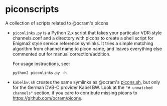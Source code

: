 piconscripts
============

A collection of scripts related to @ocram's picons

* `piconlinks.py` is a Python 2.x script that takes 
  your particular VDR-style channels.conf and a
  directory with picons to create a shell script for
  Enigma2 style service reference symlinks.
  It tries a simple matching algorithm from channel
  name to picon name, and leaves everything else
  commented out for manual correction/addition.

  For usage instructions, see:

  ```python2 piconlinks.py -h```

* `kabelbw.sh` creates the same symlinks as @ocram's
  [picons.sh](https://github.com/ocram/picons/blob/master/picons.sh),
  but only for the German DVB-C provider Kabel BW.
  Look at the `"# unmatched channels"` section, if you
  care to conribute missing picons to
  https://github.com/ocram/picons.
